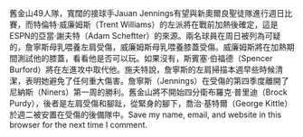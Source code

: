 舊金山49人隊，寬闊的接球手Jauan Jennings有望與新奧爾良聖徒隊進行週日比賽，而特倫特·威廉姆斯（Trent Williams）的左派將在戰前加熱後確定，這是ESPN的亞當·謝夫特（Adam Scheftter）的來源。兩名球員在周日被列為可疑的，詹寧斯母乳喂養左肩受傷，威廉姆斯母乳喂養膝蓋受傷。威廉姆斯將在加熱期間測試他的膝蓋，看看他是否可以玩。如果沒有，斯賓塞·伯福德（Spencer Burford）將在左進攻中取代他。施夫特說，詹寧斯的左肩掃描本週早些時候清潔，表明她避免了任何重大傷害。詹寧斯（Jennings）在受傷的第四季度離開了尼納斯（Niners）第一周的勝利。舊金山將不開始四分衛布羅克·普里迪（Brock Purdy），後者是左肩受傷和腳趾，從緊身的腳下，喬治·基特爾（George Kittle）於週二被安置在受傷的後備隊中。Save my name, email, and website in this browser for the next time I comment.